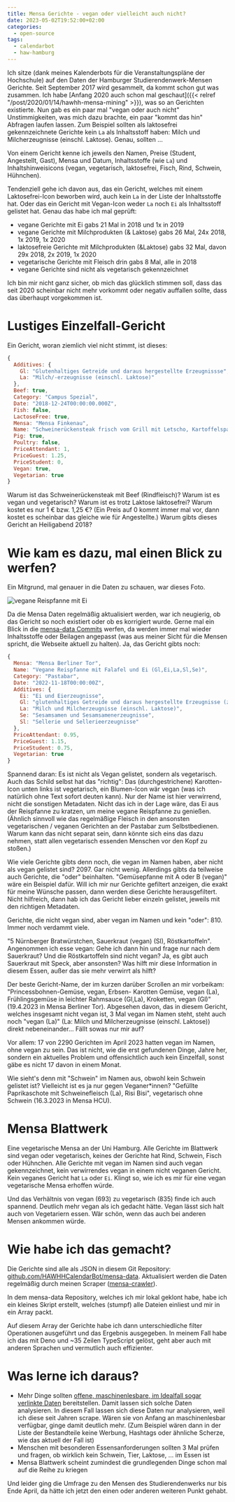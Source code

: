 ```yaml
---
title: Mensa Gerichte - vegan oder vielleicht auch nicht?
date: 2023-05-02T19:52:00+02:00
categories:
  - open-source
tags:
  - calendarbot
  - haw-hamburg
---
```


Ich sitze (dank meines Kalenderbots für die Veranstaltungspläne der Hochschule) auf den Daten der Hamburger Studierendenwerk-Mensen Gerichte.
Seit September 2017 wird gesammelt, da kommt schon gut was zusammen.
Ich habe [Anfang 2020 auch schon mal geschaut]({{< relref "/post/2020/01/14/hawhh-mensa-mining" >}}), was so an Gerichten existierte.
Nun gab es ein paar mal "vegan oder auch nicht" Unstimmigkeiten, was mich dazu brachte, ein paar "kommt das hin" Abfragen laufen lassen.
Zum Beispiel sollten als laktosefrei gekennzeichnete Gerichte kein `La` als Inhaltsstoff haben: Milch und Milcherzeugnisse (einschl. Laktose).
Genau, sollten …

<!--more-->

Von einem Gericht kenne ich jeweils den Namen, Preise (Student, Angestellt, Gast), Mensa und Datum, Inhaltsstoffe (wie `La`) und Inhaltshinweisicons (vegan, vegetarisch, laktosefrei, Fisch, Rind, Schwein, Hühnchen).

Tendenziell gehe ich davon aus, das ein Gericht, welches mit einem Laktosefrei-Icon beworben wird, auch kein `La` in der Liste der Inhaltsstoffe hat.
Oder das ein Gericht mit Vegan-Icon weder `La` noch `Ei` als Inhaltsstoff gelistet hat.
Genau das habe ich mal geprüft:

- vegane Gerichte mit Ei gabs 21 Mal in 2018 und 1x in 2019
- vegane Gerichte mit Milchprodukten (& Laktose) gabs 26 Mal, 24x 2018, 1x 2019, 1x 2020
- laktosefreie Gerichte mit Milchprodukten (&Laktose) gabs 32 Mal, davon 29x 2018, 2x 2019, 1x 2020
- vegetarische Gerichte mit Fleisch drin gabs 8 Mal, alle in 2018
- vegane Gerichte sind nicht als vegetarisch gekennzeichnet

Ich bin mir nicht ganz sicher, ob mich das glücklich stimmen soll, dass das seit 2020 scheinbar nicht mehr vorkommt oder negativ auffallen sollte, dass das überhaupt vorgekommen ist.

# Lustiges Einzelfall-Gericht

Ein Gericht, woran ziemlich viel nicht stimmt, ist dieses:

```js
{
  Additives: {
    Gl: "Glutenhaltiges Getreide und daraus hergestellte Erzeugnissse",
    La: "Milch/-erzeugnisse (einschl. Laktose)"
  },
  Beef: true,
  Category: "Campus Spezial",
  Date: "2018-12-24T00:00:00.000Z",
  Fish: false,
  LactoseFree: true,
  Mensa: "Mensa Finkenau",
  Name: "Schweinerückensteak frisch vom Grill mit Letscho, Kartoffelspalten (Gl), Schmand (La)",
  Pig: true,
  Poultry: false,
  PriceAttendant: 1,
  PriceGuest: 1.25,
  PriceStudent: 0,
  Vegan: true,
  Vegetarian: true
}
```

Warum ist das Schweinerückensteak mit Beef (Rindfleisch)?
Warum ist es vegan und vegetarisch?
Warum ist es trotz Laktose laktosefrei?
Warum kostet es nur 1 € bzw. 1,25 €? (Ein Preis auf 0 kommt immer mal vor, dann kostet es scheinbar das gleiche wie für Angestellte.)
Warum gibts dieses Gericht an Heiligabend 2018?

# Wie kam es dazu, mal einen Blick zu werfen?

Ein Mitgrund, mal genauer in die Daten zu schauen, war dieses Foto.

![vegane Reispfanne mit Ei](meal.jpg)

Da die Mensa Daten regelmäßig aktualisiert werden, war ich neugierig, ob das Gericht so noch existiert oder ob es korrigiert wurde.
Gerne mal ein Blick in die [mensa-data Commits](https://github.com/HAWHHCalendarBot/mensa-data/commits/main) werfen, da werden immer mal wieder Inhaltsstoffe oder Beilagen angepasst (was aus meiner Sicht für die Mensen spricht, die Webseite aktuell zu halten).
Ja, das Gericht gibts noch:

```js
{
  Mensa: "Mensa Berliner Tor",
  Name: "Vegane Reispfanne mit Falafel und Ei (Gl,Ei,La,Sl,Se)",
  Category: "Pastabar",
  Date: "2022-11-18T00:00:00Z",
  Additives: {
    Ei: "Ei und Eierzeugnisse",
    Gl: "glutenhaltiges Getreide und daraus hergestellte Erzeugnisse (z. B. Weizen, Roggen, Gerste etc.)",
    La: "Milch und Milcherzeugnisse (einschl. Laktose)",
    Se: "Sesamsamen und Sesamsamenerzeugnisse",
    Sl: "Sellerie und Sellerieerzeugnisse"
  },
  PriceAttendant: 0.95,
  PriceGuest: 1.15,
  PriceStudent: 0.75,
  Vegetarian: true
}
```

Spannend daran: Es ist nicht als Vegan gelistet, sondern als vegetarisch.
Auch das Schild selbst hat das "richtig": Das (durchgestrichene) Karotten-Icon unten links ist vegetarisch, ein Blumen-Icon wär vegan (was ich natürlich ohne Text sofort deuten kann).
Nur der Name ist hier verwirrend, nicht die sonstigen Metadaten.
Nicht das ich in der Lage wäre, das Ei aus der Reispfanne zu kratzen, um meine vegane Reispfanne zu genießen.
(Ähnlich sinnvoll wie das regelmäßige Fleisch in den ansonsten vegetarischen / veganen Gerichten an der Pastabar zum Selbstbedienen. Warum kann das nicht separat sein, dann könnte sich eins das dazu nehmen, statt allen vegetarisch essenden Menschen vor den Kopf zu stoßen.)

Wie viele Gerichte gibts denn noch, die vegan im Namen haben, aber nicht als vegan gelistet sind?
2097.
Gar nicht wenig.
Allerdings gibts da teilweise auch Gerichte, die "oder" beinhalten.
"Gemüsepfanne mit A oder B (vegan)" wäre ein Beispiel dafür.
Will ich mir nur Gerichte gefiltert anzeigen, die exakt für meine Wünsche passen, dann werden diese Gerichte herausgefiltert.
Nicht hilfreich, dann hab ich das Gericht lieber einzeln gelistet, jeweils mit den richtigen Metadaten.

Gerichte, die nicht vegan sind, aber vegan im Namen und kein "oder": 810.
Immer noch verdammt viele.

"5 Nürnberger Bratwürstchen, Sauerkraut (vegan) (Sl), Röstkartoffeln".
Angenommen ich esse vegan:
Gehe ich dann hin und frage nur nach dem Sauerkraut?
Und die Röstkartoffeln sind nicht vegan?
Ja, es gibt auch Sauerkraut mit Speck, aber ansonsten?
Was hilft mir diese Information in diesem Essen, außer das sie mehr verwirrt als hilft?

Der beste Gericht-Name, der im kurzen darüber Scrollen an mir vorbeikam:
"Princessbohnen-Gemüse, vegan, Erbsen- Karotten Gemüse, vegan (La), Frühlingsgemüse in leichter Rahmsauce (Gl,La), Kroketten, vegan (Gl)" (19.4.2023 in Mensa Berliner Tor).
Abgesehen davon, das in diesem Gericht, welches insgesamt nicht vegan ist, 3 Mal vegan im Namen steht, steht auch noch "vegan (La)" (La: Milch und Milcherzeugnisse (einschl. Laktose)) direkt nebeneinander…
Fällt sowas nur mir auf?

Vor allem: 17 von 2290 Gerichten im April 2023 hatten vegan im Namen, ohne vegan zu sein.
Das ist nicht, wie die erst gefundenen Dinge, Jahre her, sondern ein aktuelles Problem und offensichtlich auch kein Einzelfall, sonst gäbe es nicht 17 davon in einem Monat.

Wie sieht's denn mit "Schwein" im Namen aus, obwohl kein Schwein gelistet ist?
Vielleicht ist es ja nur gegen Veganer*innen?
"Gefüllte Paprikaschote mit Schweinefleisch (La), Risi Bisi", vegetarisch ohne Schwein (16.3.2023 in Mensa HCU).

# Mensa Blattwerk

Eine vegetarische Mensa an der Uni Hamburg.
Alle Gerichte im Blattwerk sind vegan oder vegetarisch, keines der Gerichte hat Rind, Schwein, Fisch oder Hühnchen.
Alle Gerichte mit vegan im Namen sind auch vegan gekennzeichnet, kein verwirrendes vegan in einem nicht veganen Gericht.
Kein veganes Gericht hat `La` oder `Ei`.
Klingt so, wie ich es mir für eine vegan vegetarische Mensa erhoffen würde.

Und das Verhältnis von vegan (693) zu vegetarisch (835) finde ich auch spannend.
Deutlich mehr vegan als ich gedacht hätte.
Vegan lässt sich halt auch von Vegetariern essen.
Wär schön, wenn das auch bei anderen Mensen ankommen würde.

# Wie habe ich das gemacht?

Die Gerichte sind alle als JSON in diesem Git Repository: [github.com/HAWHHCalendarBot/mensa-data](https://github.com/HAWHHCalendarBot/mensa-data/).
Aktualisiert werden die Daten regelmäßig durch meinen Scraper ([mensa-crawler](https://github.com/HAWHHCalendarBot/mensa-crawler/)).

In dem mensa-data Repository, welches ich mir lokal geklont habe, habe ich ein kleines Skript erstellt, welches (stumpf) alle Dateien einliest und mir in ein Array packt.

Auf diesem Array der Gerichte habe ich dann unterschiedliche filter Operationen ausgeführt und das Ergebnis ausgegeben.
In meinem Fall habe ich das mit Deno und ~35 Zeilen TypeScript gelöst, geht aber auch mit anderen Sprachen und vermutlich auch effizienter.

# Was lerne ich daraus?

- Mehr Dinge sollten [offene, maschinenlesbare, im Idealfall sogar verlinkte Daten](https://5stardata.info/de/) bereitstellen.
  Damit lassen sich solche Daten analysieren.
  In diesem Fall lassen sich diese Daten nur analysieren, weil ich diese seit Jahren scrape.
  Wären sie von Anfang an maschinenlesbar verfügbar, ginge damit deutlich mehr.
  (Zum Beispiel wären dann in der Liste der Bestandteile keine Werbung, Hashtags oder ähnliche Scherze, wie das aktuell der Fall ist)
- Menschen mit besonderen Essensanforderungen sollten 3 Mal prüfen und fragen, ob wirklich kein Schwein, Tier, Laktose, … im Essen ist
- Mensa Blattwerk scheint zumindest die grundlegenden Dinge schon mal auf die Reihe zu kriegen

Und leider ging die Umfrage zu den Mensen des Studierendenwerks nur bis Ende April, da hätte ich jetzt den einen oder anderen weiteren Punkt gehabt.
